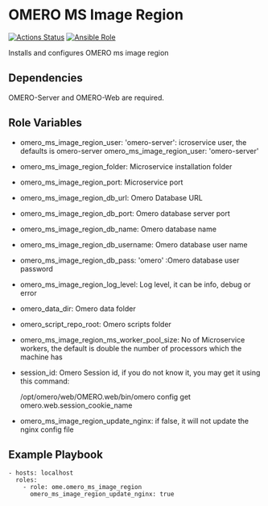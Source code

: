 OMERO MS Image Region
=====================

[![Actions Status](https://github.com/ome/ansible-role-omero-server/workflows/Molecule/badge.svg)](https://github.com/ome/ansible-role-omero-server/actions)
[![Ansible Role](https://img.shields.io/badge/ansible--galaxy-omero_ms_image_region-blue.svg)](https://galaxy.ansible.com/ui/standalone/roles/ome/omero_server/)

Installs and configures OMERO ms image region

Dependencies
------------

OMERO-Server and OMERO-Web are required.


Role Variables
--------------

- omero_ms_image_region_user: 'omero-server': icroservice user, the defaults is omero-server
omero_ms_image_region_user: 'omero-server'
- omero_ms_image_region_folder: Microservice installation folder
- omero_ms_image_region_port: Microservice port 
- omero_ms_image_region_db_url: Omero Database URL
- omero_ms_image_region_db_port:  Omero database server port
- omero_ms_image_region_db_name: Omero database name
- omero_ms_image_region_db_username: Omero database user name
- omero_ms_image_region_db_pass: 'omero' :Omero database user password
- omero_ms_image_region_log_level: Log level, it can be info, debug or error
- omero_data_dir: Omero data folder
- omero_script_repo_root: Omero scripts folder
- omero_ms_image_region_ms_worker_pool_size: No of Microservice workers, the default is double the number of processors which the machine has
- session_id: Omero Session id, if you do not know it, you may get it using this command:


    /opt/omero/web/OMERO.web/bin/omero config get omero.web.session_cookie_name

- omero_ms_image_region_update_nginx: if false, it will not update the nginx config file

Example Playbook
----------------

    - hosts: localhost
      roles:
        - role: ome.omero_ms_image_region
          omero_ms_image_region_update_nginx: true
